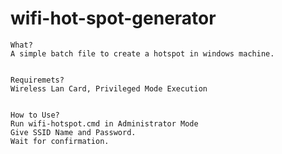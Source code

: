# wifi-hot-spot-generator

	What?
	A simple batch file to create a hotspot in windows machine. 


	Requiremets?
	Wireless Lan Card, Privileged Mode Execution


	How to Use?
	Run wifi-hotspot.cmd in Administrator Mode
	Give SSID Name and Password.
	Wait for confirmation.

